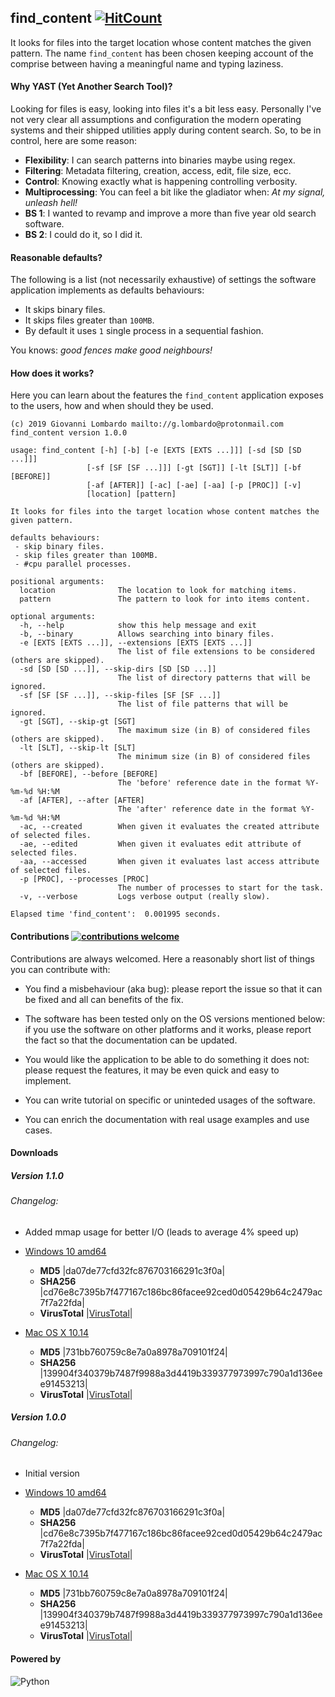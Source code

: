 ## find_content [![HitCount](http://hits.dwyl.io/GiovaLomba/wd.svg?style=plastic)](http://hits.dwyl.io/GiovaLomba/find_content)

It looks for files into the target location whose content matches the 
given pattern. The name `find_content` has been chosen keeping account
of the comprise between having a meaningful name and typing laziness.

#### Why YAST (Yet Another Search Tool)?

Looking for files is easy, looking into files it's a bit less easy.
Personally I've not very clear all assumptions and configuration the
modern operating systems and their shipped utilities apply during
content search. So, to be in control, here are some reason:

+ **Flexibility**: I can search patterns into binaries maybe using
  regex.
+ **Filtering**: Metadata filtering, creation, access, edit, file size,
  ecc.
+ **Control**: Knowing exactly what is happening controlling verbosity.
+ **Multiprocessing**: You can feel a bit like the gladiator when: *At
  my signal, unleash hell!*
+ **BS 1**: I wanted to revamp and improve a more than five year old
  search software.
+ **BS 2**: I could do it, so I did it.

#### Reasonable defaults?

The following is a list (not necessarily exhaustive) of settings the 
software application implements as defaults behaviours:

-  It skips binary files.
 - It skips files greater than `100MB`.
-  By default it uses `1` single process in a sequential fashion.
 
 You knows: *good fences make good neighbours!*
 
#### How does it works?

Here you can learn about the features the `find_content` application
exposes to the users, how and when should they be used.

```
(c) 2019 Giovanni Lombardo mailto://g.lombardo@protonmail.com
find_content version 1.0.0

usage: find_content [-h] [-b] [-e [EXTS [EXTS ...]]] [-sd [SD [SD ...]]]
                 [-sf [SF [SF ...]]] [-gt [SGT]] [-lt [SLT]] [-bf [BEFORE]]
                 [-af [AFTER]] [-ac] [-ae] [-aa] [-p [PROC]] [-v]
                 [location] [pattern]

It looks for files into the target location whose content matches the given pattern.

defaults behaviours:
 - skip binary files.
 - skip files greater than 100MB.
 - #cpu parallel processes.

positional arguments:
  location              The location to look for matching items.
  pattern               The pattern to look for into items content.

optional arguments:
  -h, --help            show this help message and exit
  -b, --binary          Allows searching into binary files.
  -e [EXTS [EXTS ...]], --extensions [EXTS [EXTS ...]]
                        The list of file extensions to be considered (others are skipped).
  -sd [SD [SD ...]], --skip-dirs [SD [SD ...]]
                        The list of directory patterns that will be ignored.
  -sf [SF [SF ...]], --skip-files [SF [SF ...]]
                        The list of file patterns that will be ignored.
  -gt [SGT], --skip-gt [SGT]
                        The maximum size (in B) of considered files (others are skipped).
  -lt [SLT], --skip-lt [SLT]
                        The minimum size (in B) of considered files (others are skipped).
  -bf [BEFORE], --before [BEFORE]
                        The 'before' reference date in the format %Y-%m-%d %H:%M
  -af [AFTER], --after [AFTER]
                        The 'after' reference date in the format %Y-%m-%d %H:%M
  -ac, --created        When given it evaluates the created attribute of selected files.
  -ae, --edited         When given it evaluates edit attribute of selected files.
  -aa, --accessed       When given it evaluates last access attribute of selected files.
  -p [PROC], --processes [PROC]
                        The number of processes to start for the task.
  -v, --verbose         Logs verbose output (really slow).
  
Elapsed time 'find_content':  0.001995 seconds.
```

#### Contributions [![contributions welcome](https://img.shields.io/badge/contributions-welcome-brightgreen.svg?style=plastic)](https://github.com/GiovaLomba/find_content/issues)

Contributions are always welcomed. Here a reasonably short list of
things you can contribute with:

+ You find a misbehaviour (aka bug): please report the issue so that it
can be fixed and all can benefits of the fix.

+ The software has been tested only on the OS versions mentioned below:
if you use the software on other platforms and it works, please report
the fact so that the documentation can be updated.

+ You would like the application to be able to do something it does not:
please request the features, it may be even quick and easy to implement.

+ You can write tutorial on specific or uninteded usages of the software.

+ You can enrich the documentation with real usage examples and use cases.

#### Downloads

##### Version 1.1.0

###### Changelog:

 + Added mmap usage for better I/O (leads to average 4% speed up)

 + [Windows 10 amd64](https://github.com/GiovaLomba/find_content/raw/master/find_content.exe)
   - **MD5**        |da07de77cfd32fc876703166291c3f0a|
   - **SHA256**     |cd76e8c7395b7f477167c186bc86facee92ced0d05429b64c2479ac7f7a22fda|
   - **VirusTotal** |[VirusTotal](https://www.virustotal.com/gui/file/cd76e8c7395b7f477167c186bc86facee92ced0d05429b64c2479ac7f7a22fda/detection)|
   
   
 + [Mac OS X 10.14](https://github.com/GiovaLomba/find_content/raw/master/find_content_osx)
   - **MD5**        |731bb760759c8e7a0a8978a709101f24|
   - **SHA256**     |139904f340379b7487f9988a3d4419b339377973997c790a1d136eee91453213|
   - **VirusTotal** |[VirusTotal](https://www.virustotal.com/gui/file/139904f340379b7487f9988a3d4419b339377973997c790a1d136eee91453213/detection)|
   
##### Version 1.0.0

###### Changelog:

 + Initial version

 + [Windows 10 amd64](https://github.com/GiovaLomba/find_content/raw/master/find_content.exe)
   - **MD5**        |da07de77cfd32fc876703166291c3f0a|
   - **SHA256**     |cd76e8c7395b7f477167c186bc86facee92ced0d05429b64c2479ac7f7a22fda|
   - **VirusTotal** |[VirusTotal](https://www.virustotal.com/gui/file/cd76e8c7395b7f477167c186bc86facee92ced0d05429b64c2479ac7f7a22fda/detection)|
   
   
 + [Mac OS X 10.14](https://github.com/GiovaLomba/find_content/raw/master/find_content_osx)
   - **MD5**        |731bb760759c8e7a0a8978a709101f24|
   - **SHA256**     |139904f340379b7487f9988a3d4419b339377973997c790a1d136eee91453213|
   - **VirusTotal** |[VirusTotal](https://www.virustotal.com/gui/file/139904f340379b7487f9988a3d4419b339377973997c790a1d136eee91453213/detection)|

#### Powered by

![Python](https://www.python.org/static/img/python-logo.png "Python")
<br/> 

<!--
![PyInstaller](https://www.pyinstaller.org/_images/pyinstaller-draft1c-header-trans.png)
-->
